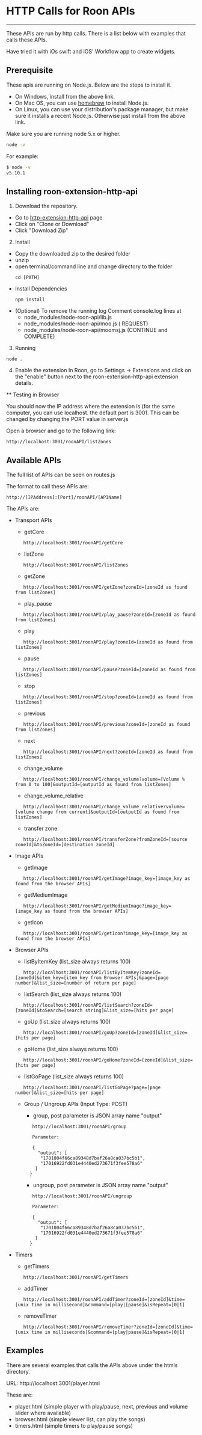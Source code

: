 # HTTP Calls for Roon APIs
---------------------------

These APIs are run by http calls.
There is a list below with examples that calls these APIs.

Have tried it with iOs swift and iOS' Workflow app to create widgets.

## Prerequisite

These apis are running on Node.js. Below are the steps to install it.

* On Windows, install from the above link.
* On Mac OS, you can use [homebrew](http://brew.sh) to install Node.js.
* On Linux, you can use your distribution's package manager, but make sure it installs a recent Node.js. Otherwise just install from the above link.

Make sure you are running node 5.x or higher.
```sh
node -v
```

For example:

```sh
$ node -v
v5.10.1
```

## Installing roon-extension-http-api

1. Download the repository.
* Go to [http-extension-http-api](https://github.com/st0g1e/roon-extension-http-api) page
* Click on "Clone or Download"
* Click "Download Zip"

2. Install
* Copy the downloaded zip to the desired folder
* unzip
* open terminal/command line and change directory to the folder
  ```
  cd [PATH]
  ```
* Install Dependencies
  ```
  npm install
  ```
* (Optional) To remove the running log
  Comment console.log lines at
  - node_modules/node-roon-api/lib.js
  - node_modules/node-roon-api/moo.js ( REQUEST)
  - node_modules/node-roon-api/moomsj.js (CONTINUE and COMPLETE)

3. Running
  ```
  node .
  ```

4. Enable the extension
   In Roon, go to Settings -> Extensions and click on the "enable" button next to the roon-extension-http-api extension details.

** Testing in Browser

You should now the IP address where the extension is (for the same computer, you can use localhost. the default port is 3001.
This can be changed by changing the PORT value in server.js

Open a browser and go to the following link:
```
http://localhost:3001/roonAPI/listZones
```

## Available APIs
The full list of APIs can be seen on routes.js

The format to call these APIs are:
```
http://[IPAddress]:[Port]/roonAPI/[APIName]
```

The APIs are:
* Transport APIs
  - getCore
  ```
     http://localhost:3001/roonAPI/getCore
  ```
  - listZone
  ```
     http://localhost:3001/roonAPI/listZones
  ```
  - getZone
  ```
     http://localhost:3001/roonAPI/getZone?zoneId=[zoneId as found from listZones]
  ```
  - play_pause
  ```
     http://localhost:3001/roonAPI/play_pause?zoneId=[zoneId as found from listZones]
  ```
  - play
  ```
     http://localhost:3001/roonAPI/play?zoneId=[zoneId as found from listZones]
  ```
  - pause
  ```
     http://localhost:3001/roonAPI/pause?zoneId=[zoneId as found from listZones]
  ```
  - stop
  ```
     http://localhost:3001/roonAPI/stop?zoneId=[zoneId as found from listZones]
  ```
  - previous
  ```
     http://localhost:3001/roonAPI/previous?zoneId=[zoneId as found from listZones]
  ```
  - next
  ```
     http://localhost:3001/roonAPI/next?zoneId=[zoneId as found from listZones]
  ```
  - change_volume
  ```
     http://localhost:3001/roonAPI/change_volume?volume=[Volume % from 0 to 100]&outputId=[outputId as found from listZones]
  ```
  - change_volume_relative
  ```
     http://localhost:3001/roonAPI/change_volume_relative?volume=[volume change from current]&outputId=[outputId as found from listZones]
  ```
  - transfer zone
  ```
     http://localhost:3001/roonAPI/transferZone?fromZoneId=[source zoneId]&toZoneId=[destination zoneId]
  ```

* Image APIs
  - getImage
  ```
     http://localhost:3001/roonAPI/getImage?image_key=[image_key as found from the browser APIs]
  ```
  - getMediumImage
  ```
     http://localhost:3001/roonAPI/getMediumImage?image_key=[image_key as found from the browser APIs]
  ```
  - getIcon
  ```
     http://localhost:3001/roonAPI/getIcon?image_key=[image_key as found from the browser APIs]
  ```

* Browser APIs  
  - listByItemKey (list_size always returns 100)
  ```
     http://localhost:3001/roonAPI/listByItemKey?zoneId=[zoneId]&item_key=[item_key from Browser APIs]&page=[page number]&list_size=[number of return per page]
  ```
  - listSearch (list_size always returns 100)
  ```
     http://localhost:3001/roonAPI/listSearch?zoneId=[zoneId]&toSearch=[search string]&list_size=[hits per page]
  ```
  - goUp (list_size always returns 100)
  ```
     http://localhost:3001/roonAPI/goUp?zoneId=[zoneId]&list_size=[hits per page]
  ```
  - goHome (list_size always returns 100)
  ```
     http://localhost:3001/roonAPI/goHome?zoneId=[zoneId]&list_size=[hits per page]
  ```
  - listGoPage (list_size always returns 100)
  ```
     http://localhost:3001/roonAPI/listGoPage?page=[page number]&list_size=[hits per page]
  ```

  * Group / Ungroup APIs (Input Type: POST)
    - group, post parameter is JSON array name "output"
    ```
       http://localhost:3001/roonAPI/group

       Parameter:

       {
         "output": [
          "1701004f66ca89348d7baf26a8ca037bc5b1",
          "17016922fd031e4440ed273671f3fee578a6"
        ]
      }
    ```

    - ungroup, post parameter is JSON array name "output"
    ```
       http://localhost:3001/roonAPI/ungroup

       Parameter:

       {
         "output": [
          "1701004f66ca89348d7baf26a8ca037bc5b1",
          "17016922fd031e4440ed273671f3fee578a6"
        ]
      }
    ```

* Timers
  - getTimers
  ```
     http://localhost:3001/roonAPI/getTimers
  ```
  - addTimer
  ```
     http://localhost:3001/roonAPI/addTimer?zoneId=[zoneId]&time=[unix time in millisecond]&command=[play|[pause]&isRepeat=[0|1]
  ```
  - removeTimer
  ```
     http://localhost:3001/roonAPI/removeTimer?zoneId=[zoneId]&time=[unix time in milliseconds]&command=[play|pause]&isRepeat=[0|1]
  ```

## Examples
There are several examples that calls the APIs above under the htmls directory.

URL: http://localhost:3001/player.html

These are:
- player.html (simple player with play/pause, next, previous and volume slider where available)
- browser.html (simple viewer list, can play the songs)
- timers.html (simple timers to play/pause songs)
